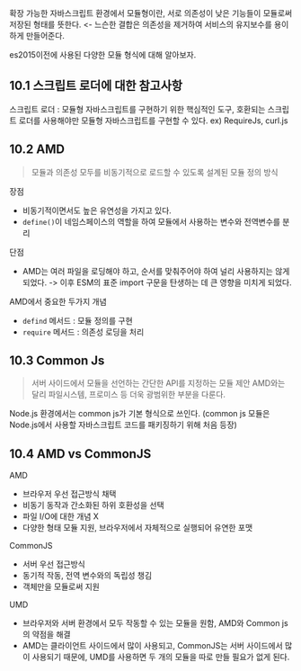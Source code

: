 확장 가능한 자바스크립트 환경에서 모듈형이란, 서로 의존성이 낮은 기능들이 모듈로써 저장된 형태를 뜻한다.
<- 느슨한 결합은 의존성을 제거하여 서비스의 유지보수를 용이하게 만들어준다.

es2015이전에 사용된 다양한 모듈 형식에 대해 알아보자.

## 10.1 스크립트 로더에 대한 참고사항

스크립트 로더 : 모듈형 자바스크립트를 구현하기 위한 핵심적인 도구, 호환되는 스크립트 로더를 사용해야만 모듈형 자바스크립트를 구현할 수 있다.
ex) RequireJs, curl.js

## 10.2 AMD

> 모듈과 의존성 모두를 비동기적으로 로드할 수 있도록 설계된 모듈 정의 방식

장점

- 비동기적이면서도 높은 유연성을 가지고 있다.
- `define()`이 네임스페이스의 역할을 하여 모듈에서 사용하는 변수와 전역변수를 분리

단점

- AMD는 여러 파일을 로딩해야 하고, 순서를 맞춰주어야 하여 널리 사용하지는 않게 되었다.
  -> 이후 ESM의 표준 import 구문을 탄생하는 데 큰 영향을 미치게 되었다.

AMD에서 중요한 두가지 개념

- `defind` 메서드 : 모듈 정의를 구현
- `require` 메서드 : 의존성 로딩을 처리

## 10.3 Common Js

> 서버 사이드에서 모듈을 선언하는 간단한 API를 지정하는 모듈 제안
> AMD와는 달리 파일시스템, 프로미스 등 더욱 광범위한 부분을 다룬다.

Node.js 환경에서는 common js가 기본 형식으로 쓰인다.
(common js 모듈은 Node.js에서 사용할 자바스크립트 코드를 패키징하기 위해 처음 등장)

## 10.4 AMD vs CommonJS

AMD

- 브라우저 우선 접근방식 채택
- 비동기 동작과 간소화된 하위 호환성을 선택
- 파일 I/O에 대한 개념 X
- 다양한 형태 모듈 지원, 브라우저에서 자체적으로 실행되어 유연한 포맷

CommonJS

- 서버 우선 접근방식
- 동기적 작동, 전역 변수와의 독립성 챙김
- 객체만을 모듈로써 지원

UMD

- 브라우저와 서버 환경에서 모두 작동할 수 있는 모듈을 원함, AMD와 Common js의 약점을 해결
- AMD는 클라이언트 사이드에서 많이 사용되고, CommonJS는 서버 사이드에서 많이 사용되기 때문에, UMD를 사용하면 두 개의 모듈을 따로 만들 필요가 없게 된다.
